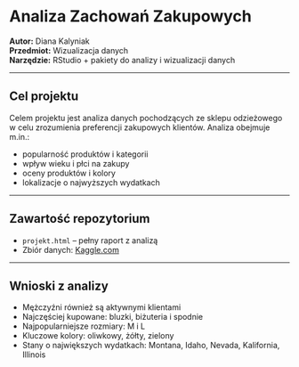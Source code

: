 # Analiza Zachowań Zakupowych

**Autor:** Diana Kalyniak  
**Przedmiot:** Wizualizacja danych  
**Narzędzie:** RStudio + pakiety do analizy i wizualizacji danych

---

## Cel projektu
Celem projektu jest analiza danych pochodzących ze sklepu odzieżowego w celu zrozumienia preferencji zakupowych klientów. Analiza obejmuje m.in.:

- popularność produktów i kategorii
- wpływ wieku i płci na zakupy
- oceny produktów i kolory
- lokalizacje o najwyższych wydatkach

---

## Zawartość repozytorium

- `projekt.html` – pełny raport z analizą
- Zbiór danych: [Kaggle.com](https://www.kaggle.com)

---

## Wnioski z analizy

- Mężczyźni również są aktywnymi klientami
- Najczęściej kupowane: bluzki, biżuteria i spodnie
- Najpopularniejsze rozmiary: M i L
- Kluczowe kolory: oliwkowy, żółty, zielony
- Stany o największych wydatkach: Montana, Idaho, Nevada, Kalifornia, Illinois

